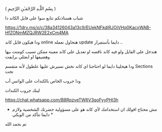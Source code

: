 ( بِسْمِ اللَّـهِ الرَّحْمَـٰنِ الرَّحِيمِ ) 																			
																			
																			
شباب هستاذنكم نتابع سوا على فايل الكاند دا 

https://1drv.ms/x/c/38a34126043a13c9/EUekNFkdiRJOiVHq0KacxWAB-HfZONmMZQJRW2E2xCm4MA

ودا هيكون فايل كاند online هنحاول نعمله update دايما بأستمرار .. 																			

																			
هندخل على الفايل ولو فيه كاند ناقصه او تعديل على كاند معينة ممكن تسيب كومنت بيها وهضيفها او ابعتلي برايفت																			
																			
																			
ودا هيخلينا دايما لو احتاجنا اي كاند نخش نسيرش عليها علطول لأنه متقسم Sections تحت																			
																			
																			
ودا جروب الخاص بالكندات على الواتس أب 																			
																			
																			
لينك جروب الكندات																

https://chat.whatsapp.com/B8RpzveTW6V3qoFyyPHl3h

* مش محتاج اقولك ان استخدامك لأي كاند هو على مسؤولية حضرتك الشخصية ولازم دايما تتأكد من الويكي *																			
																			
																			
تم بحمد الله																			
																			
																			
